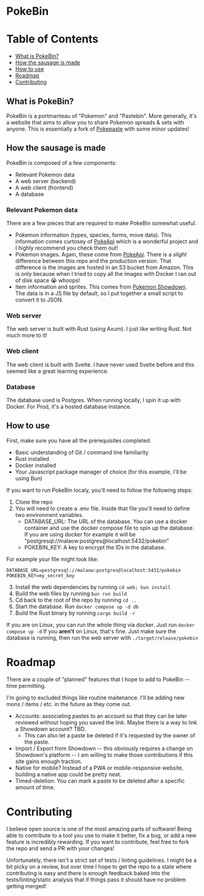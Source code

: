 # PokeBin

# Table of Contents

- [What is PokeBin?](#what-is-pokebin)
- [How the sausage is made](#how-the-sausage-is-made)
- [How to use](#how-to-use)
- [Roadmap](#roadmap)
- [Contributing](#contributing)

## What is PokeBin?
PokeBin is a portmanteau of "Pokemon" and "Pastebin". More generally, it's a website that aims
to allow you to share Pokemon spreads & sets with anyone. This is essentially a fork of [Pokepaste](https://github.com/felixphew/pokepaste)
with some minor updates!


## How the sausage is made
PokeBin is composed of a few components:
- Relevant Pokemon data
- A web server (backend)
- A web client (frontend)
- A database

### Relevant Pokemon data
There are a few pieces that are required to make PokeBin somewhat useful.

- Pokemon information (types, species, forms, move data). This information comes curtosey of [PokeApi](https://pokeapi.co/)
which is a wonderful project and I highly recommend you check them out!
- Pokemon images. Again, these come from [PokeApi](https://pokeapi.co/). There is a *slight* difference between this repo and 
the production version. That difference is the images are hosted in an S3 bucket from Amazon. This is only because when I tried to copy
all the images with Docker I ran out of disk space 😭 whoops!
- Item information and sprites. This comes from [Pokemon Showdown](https://pokemonshowdown.com/). The data is in a JS file by default, so 
I put together a small script to convert it to JSON.

### Web server
The web server is built with Rust (using Axum). I just like writing Rust. Not much more to it!

### Web client
The web client is built with Svelte. I have never used Svelte before and this seemed 
like a great learning experience.

### Database
The database used is Postgres. When running locally, I spin it up with Docker. For Prod, it's a hosted database instance.


## How to use
First, make sure you have all the prerequisites completed.
- Basic understanding of Git / command line familiarity
- Rust installed
- Docker installed
- Your Javascript package manager of choice (for this example, I'll be using Bun)


If you want to run PokeBin localy, you'll need to follow the following steps:

1. Clone the repo
2. You will need to create a .env file. Inside that file you'll need to define two environment variables.
    - DATABASE_URL: The URL of the database. You can use a docker container and use the docker compose file to spin up the database. If you are using docker for example it will be "postgresql://malaow:postgres@localhost:5432/pokebin"
    - POKEBIN_KEY: A key to encrypt the IDs in the database.

For example your file might look like:
```
DATABASE_URL=postgresql://malaow:postgres@localhost:5432/pokebin
POKEBIN_KEY=my_secret_key
```
3. Install the web dependencies by running `cd web; bun install`
4. Build the web files by running `bun run build`
5. Cd back to the root of the repo by running `cd ..`
6. Start the database. Run `docker compose up -d db`
7. Build the Rust binary by running `cargo build -r`

If you are on Linux, you can run the whole thing via docker. Just run `docker compose up -d`
If you **aren't** on Linux, that's fine. Just make sure the database is running, then run the web server with `./target/release/pokebin`

# Roadmap
There are a couple of "planned" features that I hope to add to PokeBin -- time permitting.

I'm going to excluded things like routine maitenance. I'll be adding new mons / items / etc. in the future as they come out.

- Accounts: associating pastes to an account so that they can be later reviewed without hoping you saved the link. Maybe there is a way to link a Showdown account? TBD.
    - This can also let a paste be deleted if it's requested by the owner of the paste.
- Import / Export from Showdown -- this obviously requires a change on Showdown's platform -- I am willing to make those contributions if this site gains enough traction.
- Native for mobile? Instead of a PWA or mobile-responsive website, building a native app could be pretty neat.
- Timed-deletion: You can mark a paste to be deleted after a specific amount of time.


# Contributing
I believe open source is one of the most amazing parts of software! Being able to contribute to a tool you use to make it better, fix a bug, or add a new feature is incredibly rewarding.
If you want to contribute, feel free to fork the repo and send a PR with your changes!

Unfortunately, there isn't a strict set of tests / linting guidelines. I might be a bit picky on a review, but over time I hope to get the repo to a state where 
contributing is easy and there is enough feedback baked into the tests/linting/static analysis that if things pass it should have no problem getting merged!
